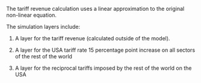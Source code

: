 The tariff revenue calculation uses a linear approximation to the original non-linear equation.

The simulation layers include:

1. A layer for the tariff revenue (calculated outside of the model).

2. A layer for the USA tariff rate 15 percentage point increase on all sectors of the rest of the world

3. A layer for the reciprocal tariffs imposed by the rest of the world on the USA
